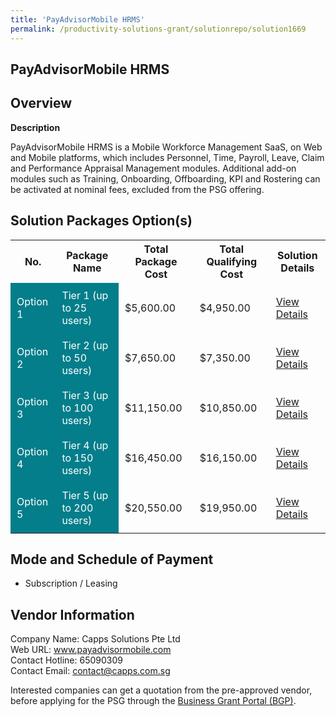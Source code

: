```yaml
---
title: 'PayAdvisorMobile HRMS'
permalink: /productivity-solutions-grant/solutionrepo/solution1669
---
```


## PayAdvisorMobile HRMS

## Overview

**Description**

PayAdvisorMobile HRMS is a Mobile Workforce Management SaaS, on Web and Mobile platforms, which includes Personnel, Time, Payroll, Leave, Claim and Performance Appraisal Management modules. Additional add-on modules such as Training, Onboarding, Offboarding, KPI and Rostering can be activated at nominal fees, excluded from the PSG offering.

## Solution Packages Option(s)

<table>
<tr>
<th><b>No.</b></th>
<th><b>Package Name</b></th>
<th><b>Total Package Cost</b></th>
<th><b>Total Qualifying Cost</b></th>
<th><b>Solution Details</b></th>
</tr>
<tr>
<td style='padding: 10px; background-color: #037E8A; color: #FFFFFF;'>Option 1</td>
<td style='padding: 10px; background-color: #037E8A; color: #FFFFFF;'>Tier 1 (up to 25 users)</td>
<td style='padding: 10px;'>$5,600.00</td>
<td style='padding: 10px;'>$4,950.00</td>
<td style='padding: 10px;'><a href='/images/psg/Capps_Solutions_PayAdvisorMobile_Desensitised_Annex_3_Part1.pdf' target='_blank'>View Details</a></td>
</tr>
<tr>
<td style='padding: 10px; background-color: #037E8A; color: #FFFFFF;'>Option 2</td>
<td style='padding: 10px; background-color: #037E8A; color: #FFFFFF;'>Tier 2 (up to 50 users)</td>
<td style='padding: 10px;'>$7,650.00</td>
<td style='padding: 10px;'>$7,350.00</td>
<td style='padding: 10px;'><a href='/images/psg/Capps_Solutions_PayAdvisorMobile_Desensitised_Annex_3_Part2.pdf' target='_blank'>View Details</a></td>
</tr>
<tr>
<td style='padding: 10px; background-color: #037E8A; color: #FFFFFF;'>Option 3</td>
<td style='padding: 10px; background-color: #037E8A; color: #FFFFFF;'>Tier 3 (up to 100 users)</td>
<td style='padding: 10px;'>$11,150.00</td>
<td style='padding: 10px;'>$10,850.00</td>
<td style='padding: 10px;'><a href='/images/psg/Capps_Solutions_PayAdvisorMobile_Desensitised_Annex_3_Part3.pdf' target='_blank'>View Details</a></td>
</tr>
<tr>
<td style='padding: 10px; background-color: #037E8A; color: #FFFFFF;'>Option 4</td>
<td style='padding: 10px; background-color: #037E8A; color: #FFFFFF;'>Tier 4 (up to 150 users)</td>
<td style='padding: 10px;'>$16,450.00</td>
<td style='padding: 10px;'>$16,150.00</td>
<td style='padding: 10px;'><a href='/images/psg/Capps_Solutions_PayAdvisorMobile_Desensitised_Annex_3_Part4.pdf' target='_blank'>View Details</a></td>
</tr>
<tr>
<td style='padding: 10px; background-color: #037E8A; color: #FFFFFF;'>Option 5</td>
<td style='padding: 10px; background-color: #037E8A; color: #FFFFFF;'>Tier 5 (up to 200 users)</td>
<td style='padding: 10px;'>$20,550.00</td>
<td style='padding: 10px;'>$19,950.00</td>
<td style='padding: 10px;'><a href='/images/psg/Capps_Solutions_PayAdvisorMobile_Desensitised_Annex_3_Part5.pdf' target='_blank'>View Details</a></td>
</tr>
</table>

## Mode and Schedule of Payment

 - Subscription / Leasing

## Vendor Information

 Company Name: Capps Solutions Pte Ltd <br>Web URL: www.payadvisormobile.com <br>Contact Hotline: 65090309 <br>Contact Email: contact@capps.com.sg 

Interested companies can get a quotation from the pre-approved vendor, before applying for the PSG through the <a href='https://www.businessgrants.gov.sg/' target='_blank' rel='noopener'>Business Grant Portal (BGP)</a>.

<script src="/jquery/resize-tables.js"></script>
